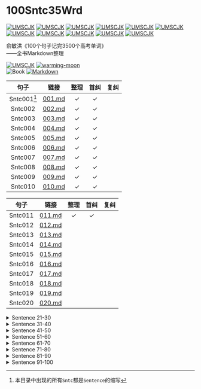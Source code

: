 # 100Sntc35Wrd

[![UMSCJK](https://img.shields.io/badge/整理-UMSCJK-coral)](https://github.com/UMSCJK)
[![UMSCJK](https://img.shields.io/badge/整理-UMSCJK-orange)](https://github.com/UMSCJK)
[![UMSCJK](https://img.shields.io/badge/整理-UMSCJK-darkorange)](https://github.com/UMSCJK)
[![UMSCJK](https://img.shields.io/badge/整理-UMSCJK-tomato)](https://github.com/UMSCJK)
[![UMSCJK](https://img.shields.io/badge/整理-UMSCJK-orangered)](https://github.com/UMSCJK)
[![UMSCJK](https://img.shields.io/badge/整理-UMSCJK-lightsalmon)](https://github.com/UMSCJK)
[![UMSCJK](https://img.shields.io/badge/整理-UMSCJK-salmon)](https://github.com/UMSCJK)
[![UMSCJK](https://img.shields.io/badge/整理-UMSCJK-darksalmon)](https://github.com/UMSCJK)
[![UMSCJK](https://img.shields.io/badge/整理-UMSCJK-lightcoral)](https://github.com/UMSCJK)
[![UMSCJK](https://img.shields.io/badge/整理-UMSCJK-peachpuff)](https://github.com/UMSCJK)
[![UMSCJK](https://img.shields.io/badge/整理-UMSCJK-sandybrown)](https://github.com/UMSCJK)

俞敏洪《100个句子记完3500个高考单词》  
——全书Markdown整理

[![UMSCJK](https://img.shields.io/badge/整理-UMSCJK-orangered)](https://github.com/UMSCJK)
[![warming-moon](https://img.shields.io/badge/辅助-warming--moon-saddlebrown)](https://github.com/warming-moon)  
![Book](https://img.shields.io/badge/俞敏洪-100个句子记完3500个高考单词-goldenrod)
[![Markdown](https://img.shields.io/badge/GitHub-Markdown-brightgreen)](https://markdown.com.cn/)

<!-- <details>
<summary>Sentence 01-10</summary> -->

|    句子     |             链接             | 整理  | 首纠  | 复纠  |
| :---------: | :--------------------------: | :---: | :---: | :---: |
| Sntc001[^1] | [001.md](Sntcs/001-010/001.md) |   ✓   |   ✓   |       |
|   Sntc002   | [002.md](Sntcs/001-010/002.md) |   ✓   |   ✓   |       |
|   Sntc003   | [003.md](Sntcs/001-010/003.md) |   ✓   |   ✓   |       |
|   Sntc004   | [004.md](Sntcs/001-010/004.md) |   ✓   |   ✓   |       |
|   Sntc005   | [005.md](Sntcs/001-010/005.md) |   ✓   |   ✓   |       |
|   Sntc006   | [006.md](Sntcs/001-010/006.md) |   ✓   |   ✓   |       |
|   Sntc007   | [007.md](Sntcs/001-010/007.md) |   ✓   |   ✓   |       |
|   Sntc008   | [008.md](Sntcs/001-010/008.md) |   ✓   |   ✓   |       |
|   Sntc009   | [009.md](Sntcs/001-010/009.md) |   ✓   |   ✓   |       |
|   Sntc010   | [010.md](Sntcs/001-010/010.md) |   ✓   |   ✓   |       |

<!-- </details>

<details>
<summary>Sentence 11-20</summary> -->

|  句子   |             链接             | 整理  | 首纠  | 复纠  |
| :-----: | :--------------------------: | :---: | :---: | :---: |
| Sntc011 | [011.md](Sntcs/011-020/011.md) |   ✓   |   ✓   |       |
| Sntc012 | [012.md](Sntcs/011-020/012.md) |       |       |       |
| Sntc013 | [013.md](Sntcs/011-020/013.md) |       |       |       |
| Sntc014 | [014.md](Sntcs/011-020/014.md) |       |       |       |
| Sntc015 | [015.md](Sntcs/011-020/015.md) |       |       |       |
| Sntc016 | [016.md](Sntcs/011-020/016.md) |       |       |       |
| Sntc017 | [017.md](Sntcs/011-020/017.md) |       |       |       |
| Sntc018 | [018.md](Sntcs/011-020/018.md) |       |       |       |
| Sntc019 | [019.md](Sntcs/011-020/019.md) |       |       |       |
| Sntc020 | [020.md](Sntcs/011-020/020.md) |       |       |       |

<!-- </details> -->

<details>
<summary>Sentence 21-30</summary>

|  句子   |             链接             | 整理  | 首纠  | 复纠  |
| :-----: | :--------------------------: | :---: | :---: | :---: |
| Sntc021 | [021.md](Sntcs/021-030/021.md) |       |       |       |
| Sntc022 | [022.md](Sntcs/021-030/022.md) |       |       |       |
| Sntc023 | [023.md](Sntcs/021-030/023.md) |       |       |       |
| Sntc024 | [024.md](Sntcs/021-030/024.md) |       |       |       |
| Sntc025 | [025.md](Sntcs/021-030/025.md) |       |       |       |
| Sntc026 | [026.md](Sntcs/021-030/026.md) |       |       |       |
| Sntc027 | [027.md](Sntcs/021-030/027.md) |       |       |       |
| Sntc028 | [028.md](Sntcs/021-030/028.md) |       |       |       |
| Sntc029 | [029.md](Sntcs/021-030/029.md) |       |       |       |
| Sntc030 | [030.md](Sntcs/021-030/030.md) |       |       |       |

</details>

<details>
<summary>Sentence 31-40</summary>

|  句子   |             链接             | 整理  | 首纠  | 复纠  |
| :-----: | :--------------------------: | :---: | :---: | :---: |
| Sntc031 | [031.md](Sntcs/031-040/031.md) |       |       |       |
| Sntc032 | [032.md](Sntcs/031-040/032.md) |       |       |       |
| Sntc033 | [033.md](Sntcs/031-040/033.md) |       |       |       |
| Sntc034 | [034.md](Sntcs/031-040/034.md) |       |       |       |
| Sntc035 | [035.md](Sntcs/031-040/035.md) |       |       |       |
| Sntc036 | [036.md](Sntcs/031-040/036.md) |       |       |       |
| Sntc037 | [037.md](Sntcs/031-040/037.md) |       |       |       |
| Sntc038 | [038.md](Sntcs/031-040/038.md) |       |       |       |
| Sntc039 | [039.md](Sntcs/031-040/039.md) |       |       |       |
| Sntc040 | [040.md](Sntcs/031-040/040.md) |       |       |       |

</details>

<details>
<summary>Sentence 41-50</summary>

|  句子   |             链接             | 整理  | 首纠  | 复纠  |
| :-----: | :--------------------------: | :---: | :---: | :---: |
| Sntc041 | [041.md](Sntcs/041-050/041.md) |       |       |       |
| Sntc042 | [042.md](Sntcs/041-050/042.md) |       |       |       |
| Sntc043 | [043.md](Sntcs/041-050/043.md) |       |       |       |
| Sntc044 | [044.md](Sntcs/041-050/044.md) |       |       |       |
| Sntc045 | [045.md](Sntcs/041-050/045.md) |       |       |       |
| Sntc046 | [046.md](Sntcs/041-050/046.md) |       |       |       |
| Sntc047 | [047.md](Sntcs/041-050/047.md) |       |       |       |
| Sntc048 | [048.md](Sntcs/041-050/048.md) |       |       |       |
| Sntc049 | [049.md](Sntcs/041-050/049.md) |       |       |       |
| Sntc050 | [050.md](Sntcs/041-050/050.md) |       |       |       |

</details>

<details>
<summary>Sentence 51-60</summary>

|  句子   |             链接             | 整理  | 首纠  | 复纠  |
| :-----: | :--------------------------: | :---: | :---: | :---: |
| Sntc051 | [051.md](Sntcs/051-060/051.md) |       |       |       |
| Sntc052 | [052.md](Sntcs/051-060/052.md) |       |       |       |
| Sntc053 | [053.md](Sntcs/051-060/053.md) |       |       |       |
| Sntc054 | [054.md](Sntcs/051-060/054.md) |       |       |       |
| Sntc055 | [055.md](Sntcs/051-060/055.md) |       |       |       |
| Sntc056 | [056.md](Sntcs/051-060/056.md) |       |       |       |
| Sntc057 | [057.md](Sntcs/051-060/057.md) |       |       |       |
| Sntc058 | [058.md](Sntcs/051-060/058.md) |       |       |       |
| Sntc059 | [059.md](Sntcs/051-060/059.md) |       |       |       |
| Sntc060 | [060.md](Sntcs/051-060/060.md) |       |       |       |

</details>

<details>
<summary>Sentence 61-70</summary>

|  句子   |             链接             | 整理  | 首纠  | 复纠  |
| :-----: | :--------------------------: | :---: | :---: | :---: |
| Sntc061 | [061.md](Sntcs/061-070/061.md) |       |       |       |
| Sntc062 | [062.md](Sntcs/061-070/062.md) |       |       |       |
| Sntc063 | [063.md](Sntcs/061-070/063.md) |       |       |       |
| Sntc064 | [064.md](Sntcs/061-070/064.md) |       |       |       |
| Sntc065 | [065.md](Sntcs/061-070/065.md) |       |       |       |
| Sntc066 | [066.md](Sntcs/061-070/066.md) |       |       |       |
| Sntc067 | [067.md](Sntcs/061-070/067.md) |       |       |       |
| Sntc068 | [068.md](Sntcs/061-070/068.md) |       |       |       |
| Sntc069 | [069.md](Sntcs/061-070/069.md) |       |       |       |
| Sntc070 | [070.md](Sntcs/061-070/070.md) |       |       |       |

</details>

<details>
<summary>Sentence 71-80</summary>

|  句子   |             链接             | 整理  | 首纠  | 复纠  |
| :-----: | :--------------------------: | :---: | :---: | :---: |
| Sntc071 | [071.md](Sntcs/071-080/071.md) |       |       |       |
| Sntc072 | [072.md](Sntcs/071-080/072.md) |       |       |       |
| Sntc073 | [073.md](Sntcs/071-080/073.md) |       |       |       |
| Sntc074 | [074.md](Sntcs/071-080/074.md) |       |       |       |
| Sntc075 | [075.md](Sntcs/071-080/075.md) |       |       |       |
| Sntc076 | [076.md](Sntcs/071-080/076.md) |       |       |       |
| Sntc077 | [077.md](Sntcs/071-080/077.md) |       |       |       |
| Sntc078 | [078.md](Sntcs/071-080/078.md) |       |       |       |
| Sntc079 | [079.md](Sntcs/071-080/079.md) |       |       |       |
| Sntc080 | [080.md](Sntcs/071-080/080.md) |       |       |       |

</details>

<details>
<summary>Sentence 81-90</summary>

|  句子   |             链接             | 整理  | 首纠  | 复纠  |
| :-----: | :--------------------------: | :---: | :---: | :---: |
| Sntc081 | [081.md](Sntcs/081-090/081.md) |       |       |       |
| Sntc082 | [082.md](Sntcs/081-090/082.md) |       |       |       |
| Sntc083 | [083.md](Sntcs/081-090/083.md) |       |       |       |
| Sntc084 | [084.md](Sntcs/081-090/084.md) |       |       |       |
| Sntc085 | [085.md](Sntcs/081-090/085.md) |       |       |       |
| Sntc086 | [086.md](Sntcs/081-090/086.md) |       |       |       |
| Sntc087 | [087.md](Sntcs/081-090/087.md) |       |       |       |
| Sntc088 | [088.md](Sntcs/081-090/088.md) |       |       |       |
| Sntc089 | [089.md](Sntcs/081-090/089.md) |       |       |       |
| Sntc090 | [090.md](Sntcs/081-090/090.md) |       |       |       |

</details>

<details>
<summary>Sentence 91-100</summary>

|  句子   |             链接             | 整理  | 首纠  | 复纠  |
| :-----: | :--------------------------: | :---: | :---: | :---: |
| Sntc091 | [091.md](Sntcs/091-100/091.md) |       |       |       |
| Sntc092 | [092.md](Sntcs/091-100/092.md) |       |       |       |
| Sntc093 | [093.md](Sntcs/091-100/093.md) |       |       |       |
| Sntc094 | [094.md](Sntcs/091-100/094.md) |       |       |       |
| Sntc095 | [095.md](Sntcs/091-100/095.md) |       |       |       |
| Sntc096 | [096.md](Sntcs/091-100/096.md) |       |       |       |
| Sntc097 | [097.md](Sntcs/091-100/097.md) |       |       |       |
| Sntc098 | [098.md](Sntcs/091-100/098.md) |       |       |       |
| Sntc099 | [099.md](Sntcs/091-100/099.md) |       |       |       |
| Sntc100 | [100.md](Sntcs/091-100/100.md) |       |       |       |

</details>

[^1]: 本目录中出现的所有`Sntc`都是`Sentence`的缩写